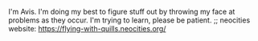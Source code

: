 I'm Avis. I'm doing my best to figure stuff out by throwing my face at problems as they occur. I'm trying to learn, please be patient. ;;
neocities website: https://flying-with-quills.neocities.org/

<!---
AvisSpei/AvisSpei is a ✨ special ✨ repository because its `README.md` (this file) appears on your GitHub profile.
You can click the Preview link to take a look at your changes.
--->

